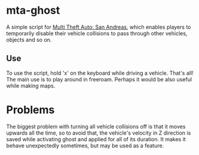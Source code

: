 # mta-ghost

A simple script for [Multi Theft Auto: San Andreas](mtasa.com), which enables players to
temporarily disable their vehicle collisions to pass through other vehicles, objects and so on.

## Use

To use the script, hold 'x' on the keyboard while driving a vehicle. That's all!
The main use is to play around in freeroam. Perhaps it would be also useful while making maps.

# Problems

The biggest problem with turning all vehicle collisions off is that it moves upwards all the time,
so to avoid that, the vehicle's velocity in Z direction is saved while activating ghost and applied
for all of its duration. It makes it behave unexpectedly sometimes, but may be used as a feature.
